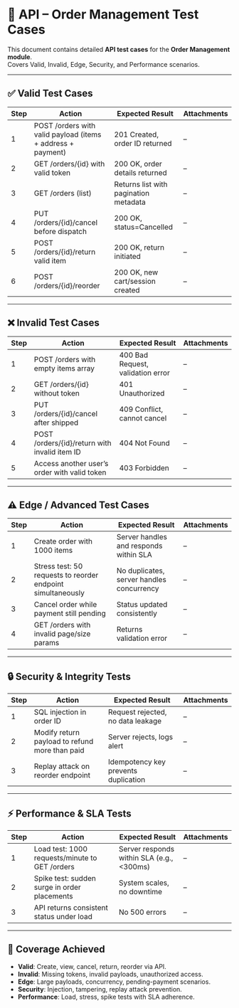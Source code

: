 # 🔌 API – Order Management Test Cases

This document contains detailed **API test cases** for the **Order Management module**.  
Covers Valid, Invalid, Edge, Security, and Performance scenarios.

---

## ✅ Valid Test Cases

| Step | Action | Expected Result | Attachments |
|------|--------|-----------------|-------------|
| 1 | POST /orders with valid payload (items + address + payment) | 201 Created, order ID returned | – |
| 2 | GET /orders/{id} with valid token | 200 OK, order details returned | – |
| 3 | GET /orders (list) | Returns list with pagination metadata | – |
| 4 | PUT /orders/{id}/cancel before dispatch | 200 OK, status=Cancelled | – |
| 5 | POST /orders/{id}/return valid item | 200 OK, return initiated | – |
| 6 | POST /orders/{id}/reorder | 200 OK, new cart/session created | – |

---

## ❌ Invalid Test Cases

| Step | Action | Expected Result | Attachments |
|------|--------|-----------------|-------------|
| 1 | POST /orders with empty items array | 400 Bad Request, validation error | – |
| 2 | GET /orders/{id} without token | 401 Unauthorized | – |
| 3 | PUT /orders/{id}/cancel after shipped | 409 Conflict, cannot cancel | – |
| 4 | POST /orders/{id}/return with invalid item ID | 404 Not Found | – |
| 5 | Access another user’s order with valid token | 403 Forbidden | – |

---

## ⚠️ Edge / Advanced Test Cases

| Step | Action | Expected Result | Attachments |
|------|--------|-----------------|-------------|
| 1 | Create order with 1000 items | Server handles and responds within SLA | – |
| 2 | Stress test: 50 requests to reorder endpoint simultaneously | No duplicates, server handles concurrency | – |
| 3 | Cancel order while payment still pending | Status updated consistently | – |
| 4 | GET /orders with invalid page/size params | Returns validation error | – |

---

## 🔒 Security & Integrity Tests

| Step | Action | Expected Result | Attachments |
|------|--------|-----------------|-------------|
| 1 | SQL injection in order ID | Request rejected, no data leakage | – |
| 2 | Modify return payload to refund more than paid | Server rejects, logs alert | – |
| 3 | Replay attack on reorder endpoint | Idempotency key prevents duplication | – |

---

## ⚡ Performance & SLA Tests

| Step | Action | Expected Result | Attachments |
|------|--------|-----------------|-------------|
| 1 | Load test: 1000 requests/minute to GET /orders | Server responds within SLA (e.g., <300ms) | – |
| 2 | Spike test: sudden surge in order placements | System scales, no downtime | – |
| 3 | API returns consistent status under load | No 500 errors | – |

---

## 📌 Coverage Achieved
- **Valid**: Create, view, cancel, return, reorder via API.  
- **Invalid**: Missing tokens, invalid payloads, unauthorized access.  
- **Edge**: Large payloads, concurrency, pending-payment scenarios.  
- **Security**: Injection, tampering, replay attack prevention.  
- **Performance**: Load, stress, spike tests with SLA adherence.  
